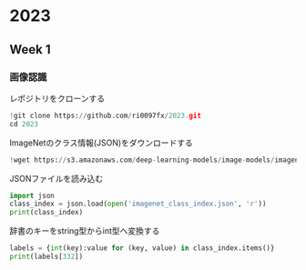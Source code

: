 # 2023
## Week 1
### 画像認識
レポジトリをクローンする
```python
!git clone https://github.com/ri0097fx/2023.git
cd 2023
```
ImageNetのクラス情報(JSON)をダウンロードする
```python
!wget https://s3.amazonaws.com/deep-learning-models/image-models/imagenet_class_index.json
```
JSONファイルを読み込む
```python
import json
class_index = json.load(open('imagenet_class_index.json', 'r'))
print(class_index)
```
辞書のキーをstring型からint型へ変換する
```python
labels = {int(key):value for (key, value) in class_index.items()}
print(labels[332])
```
